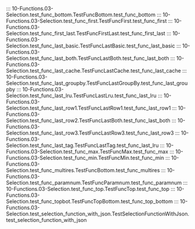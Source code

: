 ::: 10-Functions.03-Selection.test_func_bottom.TestFuncBottom.test_func_bottom
::: 10-Functions.03-Selection.test_func_first.TestFuncFirst.test_func_first
::: 10-Functions.03-Selection.test_func_first_last.TestFuncFirstLast.test_func_first_last
::: 10-Functions.03-Selection.test_func_last_basic.TestFuncLastBasic.test_func_last_basic
::: 10-Functions.03-Selection.test_func_last_both.TestFuncLastBoth.test_func_last_both
::: 10-Functions.03-Selection.test_func_last_cache.TestFuncLastCache.test_func_last_cache
::: 10-Functions.03-Selection.test_func_last_groupby.TestFuncLastGroupBy.test_func_last_groupby
::: 10-Functions.03-Selection.test_func_last_lru.TestFuncLastLru.test_func_last_lru
::: 10-Functions.03-Selection.test_func_last_row1.TestFuncLastRow1.test_func_last_row1
::: 10-Functions.03-Selection.test_func_last_row2.TestFuncLastBoth.test_func_last_both
::: 10-Functions.03-Selection.test_func_last_row3.TestFuncLastRow3.test_func_last_row3
::: 10-Functions.03-Selection.test_func_last_tag.TestFuncLastTag.test_func_last_lru
::: 10-Functions.03-Selection.test_func_max.TestFuncMax.test_func_max
::: 10-Functions.03-Selection.test_func_min.TestFuncMin.test_func_min
::: 10-Functions.03-Selection.test_func_multires.TestFuncBottom.test_func_multires
::: 10-Functions.03-Selection.test_func_paramnum.TestFuncParamnum.test_func_paramnum
::: 10-Functions.03-Selection.test_func_top.TestFuncTop.test_func_top
::: 10-Functions.03-Selection.test_func_topbot.TestFuncTopBottom.test_func_top_bottom
::: 10-Functions.03-Selection.test_selection_function_with_json.TestSelectionFunctionWithJson.test_selection_function_with_json

